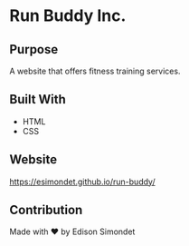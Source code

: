 # Run Buddy Inc.

## Purpose
A website that offers fitness training services.

## Built With
* HTML
* CSS

## Website
https://esimondet.github.io/run-buddy/

## Contribution
Made with ❤️ by Edison Simondet
